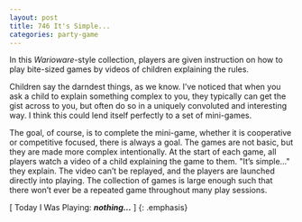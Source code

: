 ```yaml
---
layout: post
title: 746 It's Simple...
categories: party-game
---
```

In this *Warioware*-style collection, players are given instruction on how to play bite-sized games by videos of children explaining the rules.

Children say the darndest things, as we know.  I’ve noticed that when you ask a child to explain something complex to you, they typically can get the gist across to you, but often do so in a uniquely convoluted and interesting way.  I think this could lend itself perfectly to a set of mini-games.

The goal, of course, is to complete the mini-game, whether it is cooperative or competitive focused, there is always a goal.  The games are not basic, but they are made more complex intentionally.  At the start of each game, all players watch a video of a child explaining the game to them. "It’s simple…" they explain.  The video can’t be replayed, and the players are launched directly into playing.  The collection of games is large enough such that there won’t ever be a repeated game throughout many play sessions.

[ Today I Was Playing: ***nothing...*** ]
{: .emphasis}